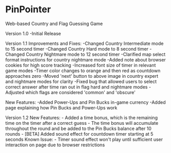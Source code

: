 # PinPointer
Web-based Country and Flag Guessing Game

Version 1.0
-Initial Release


Version 1.1
Improvements and Fixes:
	-Changed Country Intermediate mode to 15 second timer
	-Changed Country Hard mode to 8 second timer
	-Changed Country Nightmare mode to 12 second timer
	-Clarified map select format instructions for country nightmare mode
	-Added note about browser cookies for high score tracking
	-Increased font size of timer in relevant game modes
	-Timer color changes to orange and then red as countdown approaches zero
	-Moved 'next' button to above image in country expert and nightmare modes for clarity
	-Fixed bug that allowed users to select correct answer after time ran out in flag hard and nightmare modes
	-Adjusted which flags are considered 'common' and 'obscure' 

New Features:
	-Added Power-Ups and Pin Bucks in-game currency
	-Added page explaining how Pin Bucks and Power-Ups work


Version 1.2
New Features:
	- Added a time bonus, which is the remaining time on the timer after a correct guess
	- The time bonus will accumulate throughout the round and be added to the Pin Bucks balance after 10 rounds
	- [BETA] Added sound effect for countdown timer starting at 5 seconds
Known Issue:
	- Timer sound effect won't play until sufficient user interaction on page due to browser restrictions

